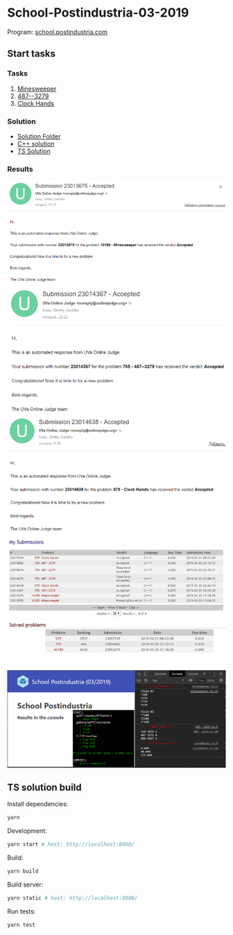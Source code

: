 # School-Postindustria-03-2019

Program: [school.postindustria.com](https://school.postindustria.com/)

## Start tasks

### Tasks

1. [Minesweeper](https://uva.onlinejudge.org/index.php?option=com_onlinejudge&Itemid=8&category=13&page=show_problem&problem=1130)
1. [487--3279](https://uva.onlinejudge.org/index.php?option=com_onlinejudge&Itemid=8&page=show_problem&problem=696)
1. [Clock Hands](https://uva.onlinejudge.org/index.php?option=com_onlinejudge&Itemid=8&page=show_problem&problem=520)

### Solution

- [Solution Folder](./report/)
- [C++ solution](./report/cppSolution)
- [TS Solution](./report/tsSolution)

### Results

![487--3279](./report/img/minesweeper.png)
![487--3279](./report/img/487--3279.png)
![Clock Hands](./report/img/clock-hands.png)
![My Submissions](./report/img/my-submissions.png)
![Solved Problems](./report/img/solved-problems.png)
![Solved Problems](./report/img/typescript-results.png)

## TS solution build

Install dependencies:

```bash
yarn
```

Development:

```bash
yarn start # host: http://localhost:8080/
```

Build:

```bash
yarn build
```

Build server:

```bash
yarn static # host: http://localhost:8000/
```

Run tests:

```bash
yarn test
```